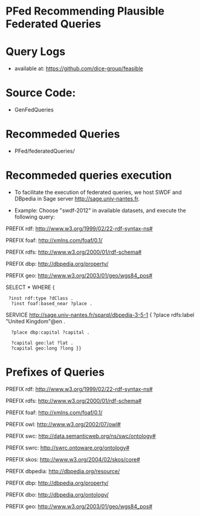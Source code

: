 # PFed Recommending Plausible Federated Queries 

# Query Logs
- available at: https://github.com/dice-group/feasible
# Source Code:
- GenFedQueries
# Recommeded Queries
-  PFed/federatedQueries/

# Recommeded queries execution 
- To facilitate the execution of federated queries, we host  SWDF and DBpedia in  Sage server 
 http://sage.univ-nantes.fr. 
 
 - Example: Choose "swdf-2012" in available datasets, and execute the following query:
 
 PREFIX rdf: <http://www.w3.org/1999/02/22-rdf-syntax-ns#>
 
 PREFIX foaf: <http://xmlns.com/foaf/0.1/>
 
 PREFIX rdfs: <http://www.w3.org/2000/01/rdf-schema#>
 
 PREFIX dbp: <http://dbpedia.org/property/>

PREFIX geo: <http://www.w3.org/2003/01/geo/wgs84_pos#>

 SELECT * WHERE { 
 
     ?inst rdf:type ?dClass .
      ?inst foaf:based_near ?place .    
  SERVICE <http://sage.univ-nantes.fr/sparql/dbpedia-3-5-1>
    { ?place rdfs:label "United Kingdom"@en . 
    
      ?place dbp:capital ?capital . 
      
      ?capital geo:lat ?lat .
      ?capital geo:long ?long }}
 
 # Prefixes of Queries
PREFIX rdf: <http://www.w3.org/1999/02/22-rdf-syntax-ns#>

PREFIX rdfs: <http://www.w3.org/2000/01/rdf-schema#>

PREFIX foaf: <http://xmlns.com/foaf/0.1/>

PREFIX owl: <http://www.w3.org/2002/07/owl#>

PREFIX swc: <http://data.semanticweb.org/ns/swc/ontology#>

PREFIX swrc: <http://swrc.ontoware.org/ontology#>

PREFIX skos: <http://www.w3.org/2004/02/skos/core#>

PREFIX dbpedia: <http://dbpedia.org/resource/>

PREFIX dbp: <http://dbpedia.org/property/>

PREFIX dbo: <http://dbpedia.org/ontology/>

PREFIX geo: <http://www.w3.org/2003/01/geo/wgs84_pos#>
